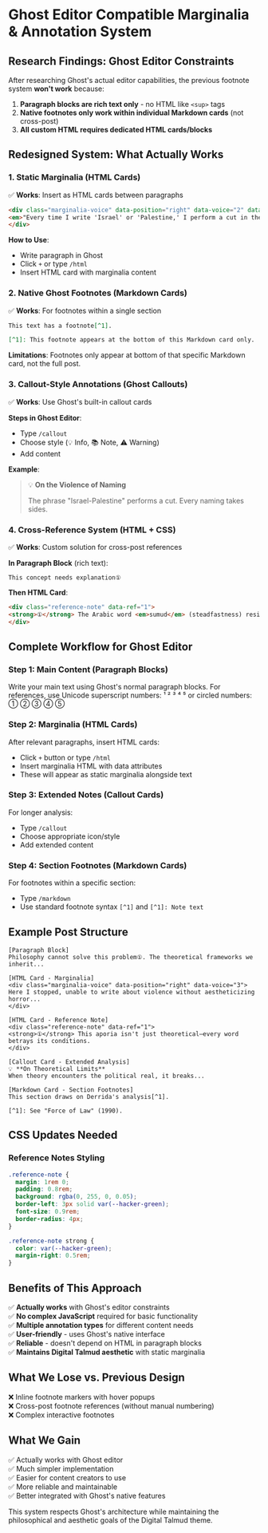 # Ghost Editor Compatible Marginalia & Annotation System

## Research Findings: Ghost Editor Constraints

After researching Ghost's actual editor capabilities, the previous footnote system **won't work** because:

1. **Paragraph blocks are rich text only** - no HTML like `<sup>` tags
2. **Native footnotes only work within individual Markdown cards** (not cross-post)
3. **All custom HTML requires dedicated HTML cards/blocks**

## Redesigned System: What Actually Works

### 1. Static Marginalia (HTML Cards)
✅ **Works**: Insert as HTML cards between paragraphs

```html
<div class="marginalia-voice" data-position="right" data-voice="2" data-width="30">
<em>"Every time I write 'Israel' or 'Palestine,' I perform a cut in the world."</em><br>—Edward Said
</div>
```

**How to Use**: 
- Write paragraph in Ghost
- Click `+` or type `/html` 
- Insert HTML card with marginalia content

### 2. Native Ghost Footnotes (Markdown Cards)
✅ **Works**: For footnotes within a single section

```markdown
This text has a footnote[^1].

[^1]: This footnote appears at the bottom of this Markdown card only.
```

**Limitations**: Footnotes only appear at bottom of that specific Markdown card, not the full post.

### 3. Callout-Style Annotations (Ghost Callouts)  
✅ **Works**: Use Ghost's built-in callout cards

**Steps in Ghost Editor**:
- Type `/callout` 
- Choose style (💡 Info, 📚 Note, ⚠️ Warning)
- Add content

**Example**:
> 💡 **On the Violence of Naming**
> 
> The phrase "Israel-Palestine" performs a cut. Every naming takes sides.

### 4. Cross-Reference System (HTML + CSS)
✅ **Works**: Custom solution for cross-post references

**In Paragraph Block** (rich text):
```
This concept needs explanation①
```

**Then HTML Card**:
```html
<div class="reference-note" data-ref="1">
<strong>①</strong> The Arabic word <em>sumud</em> (steadfastness) resists translation...
</div>
```

## Complete Workflow for Ghost Editor

### Step 1: Main Content (Paragraph Blocks)
Write your main text using Ghost's normal paragraph blocks. For references, use Unicode superscript numbers: ¹ ² ³ ⁴ ⁵ or circled numbers: ① ② ③ ④ ⑤

### Step 2: Marginalia (HTML Cards)
After relevant paragraphs, insert HTML cards:
- Click `+` button or type `/html`
- Insert marginalia HTML with data attributes
- These will appear as static marginalia alongside text

### Step 3: Extended Notes (Callout Cards)
For longer analysis:
- Type `/callout` 
- Choose appropriate icon/style
- Add extended content

### Step 4: Section Footnotes (Markdown Cards)
For footnotes within a specific section:
- Type `/markdown`
- Use standard footnote syntax `[^1]` and `[^1]: Note text`

## Example Post Structure

```
[Paragraph Block]
Philosophy cannot solve this problem①. The theoretical frameworks we inherit...

[HTML Card - Marginalia]
<div class="marginalia-voice" data-position="right" data-voice="3">
Here I stopped, unable to write about violence without aestheticizing horror...
</div>

[HTML Card - Reference Note]  
<div class="reference-note" data-ref="1">
<strong>①</strong> This aporia isn't just theoretical—every word betrays its conditions.
</div>

[Callout Card - Extended Analysis]
💡 **On Theoretical Limits**
When theory encounters the political real, it breaks...

[Markdown Card - Section Footnotes]
This section draws on Derrida's analysis[^1].

[^1]: See "Force of Law" (1990).
```

## CSS Updates Needed

### Reference Notes Styling
```css
.reference-note {
  margin: 1rem 0;
  padding: 0.8rem;
  background: rgba(0, 255, 0, 0.05);
  border-left: 3px solid var(--hacker-green);
  font-size: 0.9rem;
  border-radius: 4px;
}

.reference-note strong {
  color: var(--hacker-green);
  margin-right: 0.5rem;
}
```

## Benefits of This Approach

✅ **Actually works** with Ghost's editor constraints  
✅ **No complex JavaScript** required for basic functionality  
✅ **Multiple annotation types** for different content needs  
✅ **User-friendly** - uses Ghost's native interface  
✅ **Reliable** - doesn't depend on HTML in paragraph blocks  
✅ **Maintains Digital Talmud aesthetic** with static marginalia  

## What We Lose vs. Previous Design

❌ Inline footnote markers with hover popups  
❌ Cross-post footnote references (without manual numbering)  
❌ Complex interactive footnotes  

## What We Gain

✅ Actually works with Ghost editor  
✅ Much simpler implementation  
✅ Easier for content creators to use  
✅ More reliable and maintainable  
✅ Better integrated with Ghost's native features  

This system respects Ghost's architecture while maintaining the philosophical and aesthetic goals of the Digital Talmud theme.